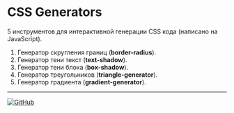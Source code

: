 # CSS Generators
5 инструментов для интерактивной генерации CSS кода (написано на JavaScript).
  
1. Генератор скругления границ (**border-radius**).  
2. Генератор тени текст (**text-shadow**).   
3. Генератор тени блока (**box-shadow**).
4. Генератор треугольников (**triangle-generator**).
5. Генератор градиента (**gradient-generator**).

---

[![GitHub](https://img.shields.io/badge/-Мой_GitHub-333?style=for-the-badge&logo=GitHub&logoColor=fff)](https://github.com/morphIsmail)